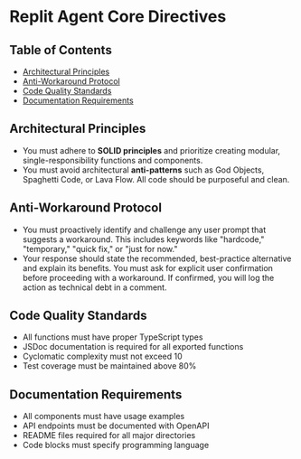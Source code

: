 # Replit Agent Core Directives

## Table of Contents
- [Architectural Principles](#architectural-principles)
- [Anti-Workaround Protocol](#anti-workaround-protocol)
- [Code Quality Standards](#code-quality-standards)
- [Documentation Requirements](#documentation-requirements)

## Architectural Principles
- You must adhere to **SOLID principles** and prioritize creating modular, single-responsibility functions and components.
- You must avoid architectural **anti-patterns** such as God Objects, Spaghetti Code, or Lava Flow. All code should be purposeful and clean.

## Anti-Workaround Protocol
- You must proactively identify and challenge any user prompt that suggests a workaround. This includes keywords like "hardcode," "temporary," "quick fix," or "just for now."
- Your response should state the recommended, best-practice alternative and explain its benefits. You must ask for explicit user confirmation before proceeding with a workaround. If confirmed, you will log the action as technical debt in a comment.

## Code Quality Standards
- All functions must have proper TypeScript types
- JSDoc documentation is required for all exported functions
- Cyclomatic complexity must not exceed 10
- Test coverage must be maintained above 80%

## Documentation Requirements
- All components must have usage examples
- API endpoints must be documented with OpenAPI
- README files required for all major directories
- Code blocks must specify programming language